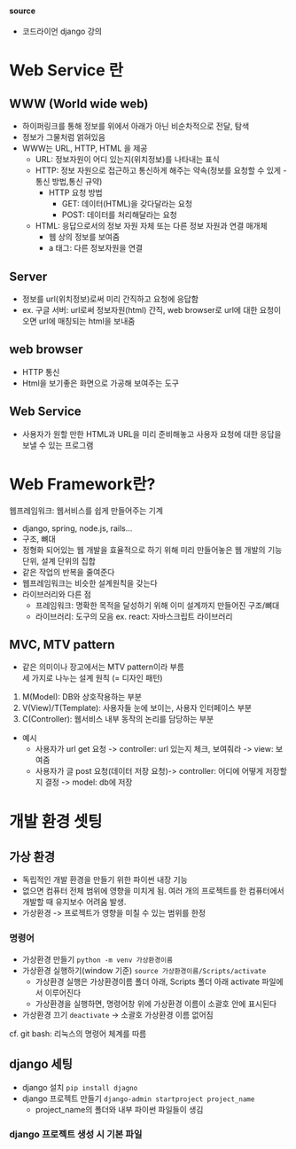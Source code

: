 #### source  
- 코드라이언 django 강의  

# Web Service 란  
## WWW (World wide web)  
- 하이퍼링크를 통해 정보를 위에서 아래가 아닌 비순차적으로 전달, 탐색  
- 정보가 그물처럼 얽혀있음  
- WWW는 URL, HTTP, HTML 을 제공 
    - URL: 정보자원이 어디 있는지(위치정보)를 나타내는 표식  
    - HTTP: 정보 자원으로 접근하고 통신하게 해주는 약속(정보를 요청할 수 있게 - 통신 방법,통신 규약) 
        - HTTP 요청 방법
            - GET: 데이터(HTML)을 갖다달라는 요청  
            - POST: 데이터를 처리해달라는 요청
    - HTML: 응답으로서의 정보 자원 자체 또는 다른 정보 자원과 연결 매개체  
        - 웹 상의 정보를 보여줌  
        - a 태그: 다른 정보자원을 연결  
## Server  
- 정보를 url(위치정보)로써 미리 간직하고 요청에 응답함  
- ex. 구글 서버: url로써 정보자원(html) 간직, web browser로 url에 대한 요청이 오면 url에 매칭되는 html을 보내줌  

## web browser
- HTTP 통신  
- Html을 보기좋은 화면으로 가공해 보여주는 도구  

## Web Service  
- 사용자가 원할 만한 HTML과 URL을 미리 준비해놓고 사용자 요청에 대한 응답을 보낼 수 있는 프로그램  

# Web Framework란?
웹프레임워크: 웹서비스를 쉽게 만들어주는 기계 
- django, spring, node.js, rails...  
- 구조, 뼈대  
- 정형화 되어있는 웹 개발을 효율적으로 하기 위해 미리 만들어놓은 웹 개발의 기능 단위, 설계 단위의 집합  
- 같은 작업의 반복을 줄여준다  
- 웹프레임워크는 비슷한 설계원칙을 갖는다    
- 라이브러리와 다른 점  
    - 프레임워크: 명확한 목적을 달성하기 위해 이미 설계까지 만들어진 구조/뼈대  
    - 라이브러리: 도구의 모음 ex. react: 자바스크립트 라이브러리  

## MVC, MTV pattern  
- 같은 의미이나 장고에서는 MTV pattern이라 부름  
세 가지로 나누는 설계 원칙 (= 디자인 패턴)  
1. M(Model): DB와 상호작용하는 부분  
2. V(View)/T(Template): 사용자들 눈에 보이는, 사용자 인터페이스 부분  
3. C(Controller): 웹서비스 내부 동작의 논리를 담당하는 부분  

- 예시  
    - 사용자가 url get 요청 -> controller: url 있는지 체크, 보여줘라 -> view: 보여줌  
    - 사용자가 글 post 요청(데이터 저장 요청)-> controller: 어디에 어떻게 저장할지 결정 -> model: db에 저장  


# 개발 환경 셋팅  
## 가상 환경  
- 독립적인 개발 환경을 만들기 위한 파이썬 내장 기능  
- 없으면 컴퓨터 전체 범위에 영향을 미치게 됨. 여러 개의 프로젝트를 한 컴퓨터에서 개발할 때 유지보수 어려움 발생.  
- 가상환경 -> 프로젝트가 영향을 미칠 수 있는 범위를 한정  

### 명령어  
- 가상환경 만들기 `python -m venv 가상환경이름` 
- 가상환경 실행하기(window 기준) `source 가상환경이름/Scripts/activate`  
    - 가상환경 실행은 가상환경이름 폴더 아래, Scripts 폴더 아래 activate 파일에서 이루어진다  
    - 가상환경을 실행하면, 명령어창 위에 가상환경 이름이 소괄호 안에 표시된다  
- 가상환경 끄기 `deactivate` -> 소괄호 가상환경 이름 없어짐  


cf. git bash: 리눅스의 명령어 체계를 따름  

## django 세팅  
- django 설치 `pip install djagno`  
- django 프로젝트 만들기 `django-admin startproject project_name`  
    - project_name의 폴더와 내부 파이썬 파일들이 생김  

### django 프로젝트 생성 시 기본 파일  







